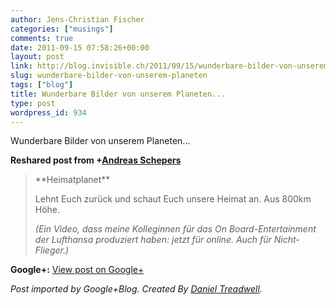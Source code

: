 ```yaml
---
author: Jens-Christian Fischer
categories: ["musings"]
comments: true
date: 2011-09-15 07:58:26+00:00
layout: post
link: http://blog.invisible.ch/2011/09/15/wunderbare-bilder-von-unserem-planeten/
slug: wunderbare-bilder-von-unserem-planeten
tags: ["blog"]
title: Wunderbare Bilder von unserem Planeten...
type: post
wordpress_id: 934
---
```


Wunderbare Bilder von unserem Planeten...  
  
**Reshared post from +[Andreas Schepers](https://plus.google.com/106812827761443711533)**  


<blockquote>**Heimatplanet**  
  
Lehnt Euch zurück und schaut Euch unsere Heimat an. Aus 800km Höhe.  
  
_(Ein Video, dass meine Kolleginnen für das On Board-Entertainment der Lufthansa produziert haben: jetzt für online. Auch für Nicht-Flieger.)_</blockquote>

**Google+:** [View post on Google+](https://plus.google.com/109789939743085010576/posts/J6WdgzDyJ1e)

  
  
_Post imported by Google+Blog.  Created By [Daniel Treadwell](http://minimali.se/)._
